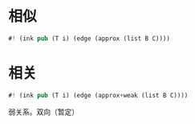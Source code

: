 # 相似 

```rs
#! (ink pub (T i) (edge (approx (list B C))))
```


# 相关

```rs
#! (ink pub (T i) (edge (approx+weak (list B C))))
```

弱关系。双向（暂定）